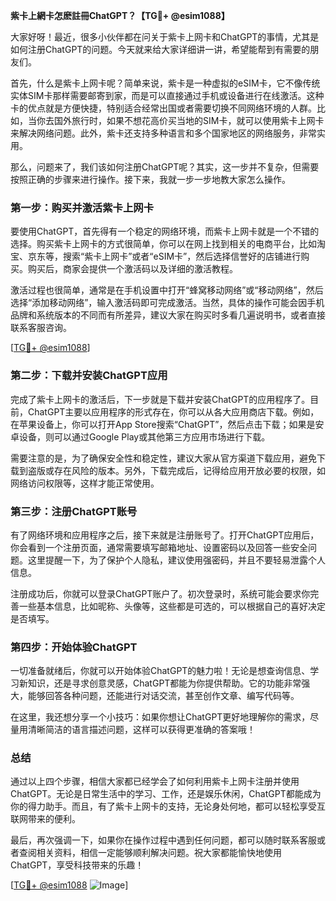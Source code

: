 **紫卡上網卡怎麽註冊ChatGPT？【TG💪+ @esim1088】**

大家好呀！最近，很多小伙伴都在问关于紫卡上网卡和ChatGPT的事情，尤其是如何注册ChatGPT的问题。今天就来给大家详细讲一讲，希望能帮到有需要的朋友们。

首先，什么是紫卡上网卡呢？简单来说，紫卡是一种虚拟的eSIM卡，它不像传统实体SIM卡那样需要邮寄到家，而是可以直接通过手机或设备进行在线激活。这种卡的优点就是方便快捷，特别适合经常出国或者需要切换不同网络环境的人群。比如，当你去国外旅行时，如果不想花高价买当地的SIM卡，就可以使用紫卡上网卡来解决网络问题。此外，紫卡还支持多种语言和多个国家地区的网络服务，非常实用。

那么，问题来了，我们该如何注册ChatGPT呢？其实，这一步并不复杂，但需要按照正确的步骤来进行操作。接下来，我就一步一步地教大家怎么操作。

### 第一步：购买并激活紫卡上网卡

要使用ChatGPT，首先得有一个稳定的网络环境，而紫卡上网卡就是一个不错的选择。购买紫卡上网卡的方式很简单，你可以在网上找到相关的电商平台，比如淘宝、京东等，搜索“紫卡上网卡”或者“eSIM卡”，然后选择信誉好的店铺进行购买。购买后，商家会提供一个激活码以及详细的激活教程。

激活过程也很简单，通常是在手机设置中打开“蜂窝移动网络”或“移动网络”，然后选择“添加移动网络”，输入激活码即可完成激活。当然，具体的操作可能会因手机品牌和系统版本的不同而有所差异，建议大家在购买时多看几遍说明书，或者直接联系客服咨询。

[[TG💪+ @esim1088](https://t.me/s/esim1088)]

### 第二步：下载并安装ChatGPT应用

完成了紫卡上网卡的激活后，下一步就是下载并安装ChatGPT的应用程序了。目前，ChatGPT主要以应用程序的形式存在，你可以从各大应用商店下载。例如，在苹果设备上，你可以打开App Store搜索“ChatGPT”，然后点击下载；如果是安卓设备，则可以通过Google Play或其他第三方应用市场进行下载。

需要注意的是，为了确保安全性和稳定性，建议大家从官方渠道下载应用，避免下载到盗版或存在风险的版本。另外，下载完成后，记得给应用开放必要的权限，如网络访问权限等，这样才能正常使用。

### 第三步：注册ChatGPT账号

有了网络环境和应用程序之后，接下来就是注册账号了。打开ChatGPT应用后，你会看到一个注册页面，通常需要填写邮箱地址、设置密码以及回答一些安全问题。这里提醒一下，为了保护个人隐私，建议使用强密码，并且不要轻易泄露个人信息。

注册成功后，你就可以登录ChatGPT账户了。初次登录时，系统可能会要求你完善一些基本信息，比如昵称、头像等，这些都是可选的，可以根据自己的喜好决定是否填写。

### 第四步：开始体验ChatGPT

一切准备就绪后，你就可以开始体验ChatGPT的魅力啦！无论是想查询信息、学习新知识，还是寻求创意灵感，ChatGPT都能为你提供帮助。它的功能非常强大，能够回答各种问题，还能进行对话交流，甚至创作文章、编写代码等。

在这里，我还想分享一个小技巧：如果你想让ChatGPT更好地理解你的需求，尽量用清晰简洁的语言描述问题，这样可以获得更准确的答案哦！

### 总结

通过以上四个步骤，相信大家都已经学会了如何利用紫卡上网卡注册并使用ChatGPT。无论是日常生活中的学习、工作，还是娱乐休闲，ChatGPT都能成为你的得力助手。而且，有了紫卡上网卡的支持，无论身处何地，都可以轻松享受互联网带来的便利。

最后，再次强调一下，如果你在操作过程中遇到任何问题，都可以随时联系客服或者查阅相关资料，相信一定能够顺利解决问题。祝大家都能愉快地使用ChatGPT，享受科技带来的乐趣！

[[TG💪+ @esim1088](https://t.me/s/esim1088) ![Image](https://i.postimg.cc/4NQfJmqS/Snipaste-2025-05-13-00-14-12.png)]